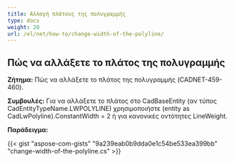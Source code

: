 ```yaml
---
title: Αλλαγή πλάτους της πολυγραμμής
type: docs
weight: 20
url: /el/net/how-to/change-width-of-the-polyline/
---
```


## **Πώς να αλλάξετε το πλάτος της πολυγραμμής**

**Ζήτημα:** Πώς να αλλάξετε το πλάτος της πολυγραμμής (CADNET-459-460).

**Συμβουλές:** Για να αλλάξετε το πλάτος στο CadBaseEntity (αν τύπος CadEntityTypeName.LWPOLYLINE) χρησιμοποιήστε (entity as CadLwPolyline).ConstantWidth = 2 ή για κανονικές οντότητες LineWeight.

**Παράδειγμα:**

{{< gist "aspose-com-gists" "9a239eab0b9dda0e1c54be533ea399bb" "change-width-of-the-polyline.cs" >}}
